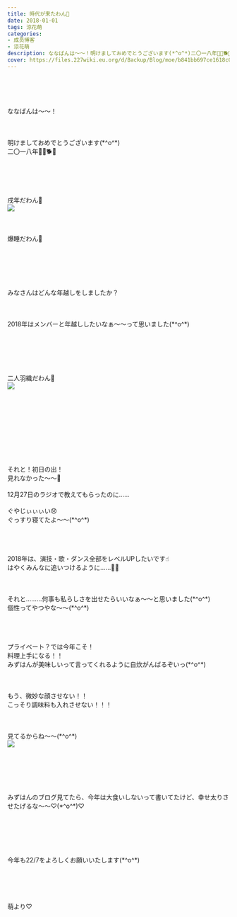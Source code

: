 ```yaml
---
title: 時代が来たわん🐩
date: 2018-01-01
tags: 涼花萌
categories: 
- 成员博客
- 涼花萌
description: ななばんは〜〜！明けましておめでとうございます(*^o^*)二〇一八年🎍🐩🐕🐾戌年だわん🐩爆睡だわん🐩みなさんはどんな年越しをしましたか？2018...
cover: https://files.227wiki.eu.org/d/Backup/Blog/moe/b841bb697ce1618c0329f27c98c20.jpg 
---
```

<div class="blog_detail__main">
<br/>
<br/>
<br/>
<br/>
ななばんは〜〜！<br/>
<br/>
<br/>
<br/>
明けましておめでとうございます(*^o^*)<br/>
二〇一八年🎍🐩🐕🐾<br/>
<br/>
<br/>
<br/>
<br/>
<br/>
戌年だわん🐩<br/>
<img src="https://files.227wiki.eu.org/d/Backup/Blog/moe/b841bb697ce1618c0329f27c98c20.jpg"><br/>
<br/>
<br/>
<br/>
爆睡だわん🐩<br/>
<br/>
<br/>
<br/>
<br/>
<br/>
<br/>
みなさんはどんな年越しをしましたか？<br/>
<br/>
<br/>
<br/>
2018年はメンバーと年越ししたいなぁ〜〜って思いました(*^o^*)<br/>
<br/>
<br/>
<br/>
<br/>
<br/>
<br/>
二人羽織だわん🐩<br/>
<img src="https://files.227wiki.eu.org/d/Backup/Blog/moe/b841bb697ce1618c0329f27c98c20-01.jpg"><br/>
<br/>
<br/>
<br/>
<br/>
<br/>
<br/>
<br/>
<br/>
<br/>
<br/>
それと！初日の出！<br/>
見れなかった〜〜🌅<br/>
<br/>
12月27日のラジオで教えてもらったのに……<br/>
<br/>
ぐやじぃぃぃい😞<br/>
ぐっすり寝てたよ〜〜(*^o^*)<br/>
<br/>
<br/>
<br/>
<br/>
2018年は、演技・歌・ダンス全部をレベルUPしたいです☝︎<br/>
はやくみんなに追いつけるように……💃🏼<br/>
<br/>
<br/>
<br/>
それと………何事も私らしさを出せたらいいなぁ〜〜と思いました(*^o^*)<br/>
個性ってやつやな〜〜(*^o^*)<br/>
<br/>
<br/>
<br/>
<br/>
プライベート？では今年こそ！<br/>
料理上手になる！！<br/>
みずはんが美味しいって言ってくれるように自炊がんばるぞいっ(*^o^*)<br/>
<br/>
<br/>
<br/>
もう、微妙な顔させない！！<br/>
こっそり調味料も入れさせない！！！<br/>
<br/>
<br/>
<br/>
見てるからね〜〜(*^o^*)<br/>
<img src="https://files.227wiki.eu.org/d/Backup/Blog/moe/b841bb697ce1618c0329f27c98c20-02.jpg"><br/>
<br/>
<br/>
<br/>
<br/>
<br/>
<br/>
みずはんのブログ見てたら、今年は大食いしないって書いてたけど、幸せ太りさせたげるな〜〜♡(*^o^*)♡<br/>
<br/>
<br/>
<br/>
<br/>
<br/>
<br/>
今年も22/7をよろしくお願いいたします(*^o^*)<br/>
<br/>
<br/>
<br/>
<br/>
<br/>
萌より♡
<!--twitter-->

<!--//twitter-->
</img></img></img></div>